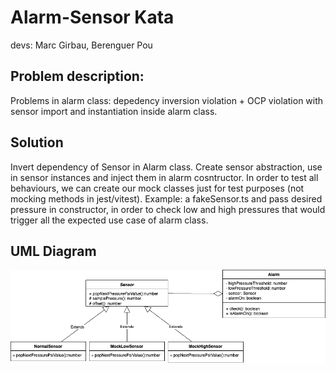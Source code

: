# Alarm-Sensor Kata

devs: Marc Girbau, Berenguer Pou

## Problem description:

Problems in alarm class: depedency inversion violation + OCP violation with sensor import and instantiation inside alarm class.

## Solution

Invert dependency of Sensor in Alarm class. Create sensor abstraction, use in sensor instances and inject them in alarm cosntructor. In order to test all behaviours, we can create our mock classes just for test purposes (not mocking methods in jest/vitest). Example: a fakeSensor.ts and pass desired pressure in constructor, in order to check low and high pressures that would trigger all the expected use case of alarm class.

## UML Diagram

![alarm_sensor_uml](alarm_sensor_uml.png)
